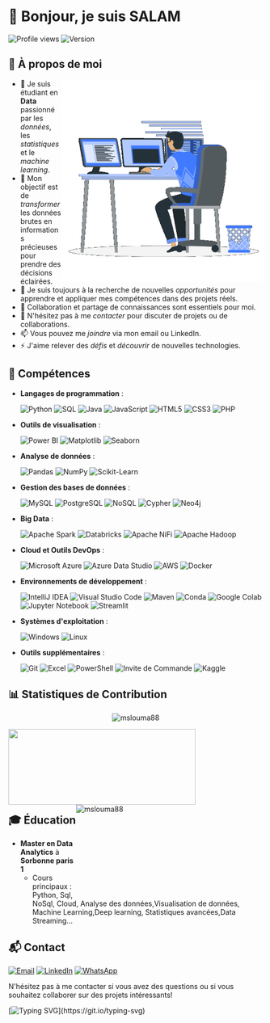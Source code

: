<!--![MasterHead](https://miro.medium.com/v2/resize:fit:679/0*tD5kEC2JYcKHH0zO.gif)-->

# 👋 Bonjour, je suis **SALAM** 
![Profile views](https://komarev.com/ghpvc/?username=mslouma88)
![Version](https://img.shields.io/badge/version-2.0-blue.svg)

<!--<p align="left"> <img src="https://github-profile-trophy.vercel.app/?username=mslouma88" alt="mslouma88" /> </p>
<p align="left"> <img src="https://komarev.com/ghpvc/?username=mslouma88&label=Profile%20views&color=0e75b6&style=flat" alt="mslouma88" /> </p>

<img src="https://media0.giphy.com/media/v1.Y2lkPTc5MGI3NjExbm9vOXNvN3p0bmp1OW9zdWNqdTlrMDkyc2p1cnZsYW1lazlqbzdwOSZlcD12MV9pbnRlcm5hbF9naWZfYnlfaWQmY3Q9Zw/M9kgjEsLG6LMbYC9dl/200.webp" alt="Bienvenue" width="400"height="300">

-->



<p align="right">
<h2>🌟 À propos de moi</h2>
<img src="img/readmeimg.gif" align="right" alt="Bienvenue" width="400"height="400">

- 🔭 Je suis étudiant en **Data**  passionné par les *données*, les *statistiques* et le *machine learning*.
- 🌱 Mon objectif est de *transformer* les données brutes en informations précieuses pour prendre des décisions éclairées.
- 🚀 Je suis toujours à la recherche de nouvelles *opportunités* pour apprendre et appliquer mes compétences dans des projets réels.
- 🤝 Collaboration et partage de connaissances sont essentiels pour moi.
- 💬 N'hésitez pas à me *contacter* pour discuter de projets ou de collaborations.
- 📫 Vous pouvez me *joindre* via mon email ou LinkedIn.
- ⚡ J'aime relever des *défis* et *découvrir* de nouvelles technologies.

## 🔧 Compétences

- **Langages de programmation** :

  ![Python](https://img.shields.io/badge/Python-3776AB?style=for-the-badge&logo=python&logoColor=white) 
  ![SQL](https://img.shields.io/badge/SQL-4479A1?style=for-the-badge&logo=postgresql&logoColor=white)
  ![Java](https://img.shields.io/badge/Java-007396?style=for-the-badge&logo=java&logoColor=white)
  ![JavaScript](https://img.shields.io/badge/JavaScript-F7DF1E?style=for-the-badge&logo=javascript&logoColor=black)
  ![HTML5](https://img.shields.io/badge/HTML5-E34F26?style=for-the-badge&logo=html5&logoColor=white)
  ![CSS3](https://img.shields.io/badge/CSS3-1572B6?style=for-the-badge&logo=css3&logoColor=white)
  ![PHP](https://img.shields.io/badge/PHP-777BB4?style=for-the-badge&logo=php&logoColor=white)
 
  
- **Outils de visualisation** :
  
  ![Power BI](https://img.shields.io/badge/Power%20BI-F2C811?style=for-the-badge&logo=power-bi&logoColor=white) 
  ![Matplotlib](https://img.shields.io/badge/Matplotlib-3776AB?style=for-the-badge&logo=python&logoColor=white) 
  ![Seaborn](https://img.shields.io/badge/Seaborn-3776AB?style=for-the-badge&logo=python&logoColor=white)
  
  
- **Analyse de données** :
  
  ![Pandas](https://img.shields.io/badge/Pandas-150458?style=for-the-badge&logo=pandas&logoColor=white) 
  ![NumPy](https://img.shields.io/badge/NumPy-013243?style=for-the-badge&logo=numpy&logoColor=white) 
  ![Scikit-Learn](https://img.shields.io/badge/Scikit--Learn-F7931E?style=for-the-badge&logo=scikit-learn&logoColor=white)
  
  
- **Gestion des bases de données** :
  
  ![MySQL](https://img.shields.io/badge/MySQL-4479A1?style=for-the-badge&logo=mysql&logoColor=white) 
  ![PostgreSQL](https://img.shields.io/badge/PostgreSQL-336791?style=for-the-badge&logo=postgresql&logoColor=white)
  ![NoSQL](https://img.shields.io/badge/NoSQL-E91E63?style=for-the-badge&logo=nosql&logoColor=white)
  ![Cypher](https://img.shields.io/badge/Cypher-4B0082?style=for-the-badge&logo=neo4j&logoColor=white)
  ![Neo4j](https://img.shields.io/badge/Neo4j-008CC1?style=for-the-badge&logo=neo4j&logoColor=white)
  
    
- **Big Data** :
  
  ![Apache Spark](https://img.shields.io/badge/Apache%20Spark-E25A1C?style=for-the-badge&logo=apache-spark&logoColor=white)
  ![Databricks](https://img.shields.io/badge/Databricks-FF3621?style=for-the-badge&logo=databricks&logoColor=white)
  ![Apache NiFi](https://img.shields.io/badge/Apache%20NiFi-003A70?style=for-the-badge&logo=apache-nifi&logoColor=white)
  ![Apache Hadoop](https://img.shields.io/badge/Apache%20Hadoop-66CCFF?style=for-the-badge&logo=apache-hadoop&logoColor=black)
    
- **Cloud et Outils DevOps** :
  
  ![Microsoft Azure](https://img.shields.io/badge/Microsoft%20Azure-0078D4?style=for-the-badge&logo=microsoft-azure&logoColor=white)
  ![Azure Data Studio](https://img.shields.io/badge/Azure%20Data%20Studio-0078D4?style=for-the-badge&logo=microsoft-azure&logoColor=white)
  ![AWS](https://img.shields.io/badge/AWS-232F3E?style=for-the-badge&logo=amazon-aws&logoColor=white)
  ![Docker](https://img.shields.io/badge/Docker-2496ED?style=for-the-badge&logo=docker&logoColor=white)
    
- **Environnements de développement** :
  
  ![IntelliJ IDEA](https://img.shields.io/badge/IntelliJ%20IDEA-000000?style=for-the-badge&logo=intellij-idea&logoColor=white)
  ![Visual Studio Code](https://img.shields.io/badge/Visual%20Studio%20Code-007ACC?style=for-the-badge&logo=visual-studio-code&logoColor=white)
  ![Maven](https://img.shields.io/badge/Maven-C71A36?style=for-the-badge&logo=apache-maven&logoColor=white)
  ![Conda](https://img.shields.io/badge/Conda-44A833?style=for-the-badge&logo=anaconda&logoColor=white)
  ![Google Colab](https://img.shields.io/badge/Google%20Colab-F9AB00?style=for-the-badge&logo=google-colab&logoColor=white)
  ![Jupyter Notebook](https://img.shields.io/badge/Jupyter%20Notebook-F37626?style=for-the-badge&logo=jupyter&logoColor=white)
  ![Streamlit](https://img.shields.io/badge/Streamlit-FF4B4B?style=for-the-badge&logo=streamlit&logoColor=white)
    
- **Systèmes d'exploitation** :
  
  ![Windows](https://img.shields.io/badge/Windows-0078D6?style=for-the-badge&logo=windows&logoColor=white)
  ![Linux](https://img.shields.io/badge/Linux-FCC624?style=for-the-badge&logo=linux&logoColor=black)
    
- **Outils supplémentaires** :
  
  ![Git](https://img.shields.io/badge/Git-F05032?style=for-the-badge&logo=git&logoColor=white) 
  ![Excel](https://img.shields.io/badge/Excel-217346?style=for-the-badge&logo=microsoft-excel&logoColor=white) 
  ![PowerShell](https://img.shields.io/badge/PowerShell-5391FE?style=for-the-badge&logo=powershell&logoColor=white) 
  ![Invite de Commande](https://img.shields.io/badge/Invite%20de%20Commande-1A1A1A?style=for-the-badge&logo=windows-terminal&logoColor=white) 
  ![Kaggle](https://img.shields.io/badge/Kaggle-20BEFF?style=for-the-badge&logo=kaggle&logoColor=white)
 
## 📊 Statistiques de Contribution

<!-- ![Stats de GitHub](https://github-readme-stats.vercel.app/api?username=mslouma88&show_icons=true&theme=radical) -->
<p align="center">
<img  src="https://github-readme-stats.vercel.app/api/top-langs?username=mslouma88&show_icons=true&locale=en&layout=compact&theme=radical" alt="mslouma88" width="470"  height="180"/>
</p>

<p>
<img  align="left" src="https://github-readme-stats.vercel.app/api?username=mslouma88&show_icons=true&theme=radical" width="370"  height="150"/>
</p>
<p>
<img align="right" src="https://github-readme-streak-stats.herokuapp.com/?user=mslouma88&theme=radical" alt="mslouma88" width="370"  height="180" />
</p>

<!--[![mslouma88's github activity graph](https://github-readme-activity-graph.vercel.app/graph?username=mslouma88)](https://github.com/ashutosh00710/github-readme-activity-graph)-->

<br/><br/><br/><br/><br/><br/><br/><br/>


## 🎓 Éducation

- **Master en Data Analytics** à **Sorbonne paris 1**
  - Cours principaux : Python, Sql, NoSql, Cloud, Analyse des données,Visualisation de données, Machine Learning,Deep learning, Statistiques avancées,Data Streaming...

## 📬 Contact

<a href="mailto:salam.mejri@gmail.com"><img src="https://img.shields.io/badge/Email-D14836?style=for-the-badge&logo=gmail&logoColor=white" alt="Email"></a>
<a href="https://www.linkedin.com/in/salam-mejri/"><img src="https://img.shields.io/badge/LinkedIn-0077B5?style=for-the-badge&logo=linkedin&logoColor=white" alt="LinkedIn"></a>
<a href="https://wa.me/"><img src="https://img.shields.io/badge/WhatsApp-25D366?style=for-the-badge&logo=whatsapp&logoColor=white" alt="WhatsApp"></a>


<!--
<div style="display: flex; justify-content: space-between;">
  <div>
    <a href="mailto:salam.mejri@gmail.com">
      <img src="https://img.shields.io/badge/Email-D14836?style=for-the-badge&logo=gmail&logoColor=white" alt="Email">
    </a>
  </div>
  <div>
    <a href="https://www.linkedin.com/in/salam-mejri/">
      <img src="https://img.shields.io/badge/LinkedIn-0077B5?style=for-the-badge&logo=linkedin&logoColor=white" alt="LinkedIn">
    </a>
  </div>
  <div>
    <a href="https://wa.me/">
      <img src="https://img.shields.io/badge/WhatsApp-25D366?style=for-the-badge&logo=whatsapp&logoColor=white" alt="WhatsApp">
    </a>
  </div>
</div>
-->

N'hésitez pas à me contacter si vous avez des questions ou si vous souhaitez collaborer sur des projets intéressants!

[![Typing SVG](https://readme-typing-svg.demolab.com?font=Fira+Code&size=18&pause=1000&random=false&width=435&lines=Merci+d'avoir+visit%C3%A9+mon+profil+Github+!)](https://git.io/typing-svg)
